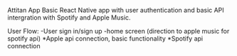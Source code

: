 Attitan App
Basic React Native app with user authentication and basic API intergration with Spotify and Apple Music.

User Flow:
-User sign in/sign up
-home screen (direction to apple music for spotify api)
    *Apple api connection, basic functionality 
    *Spotify api connection

